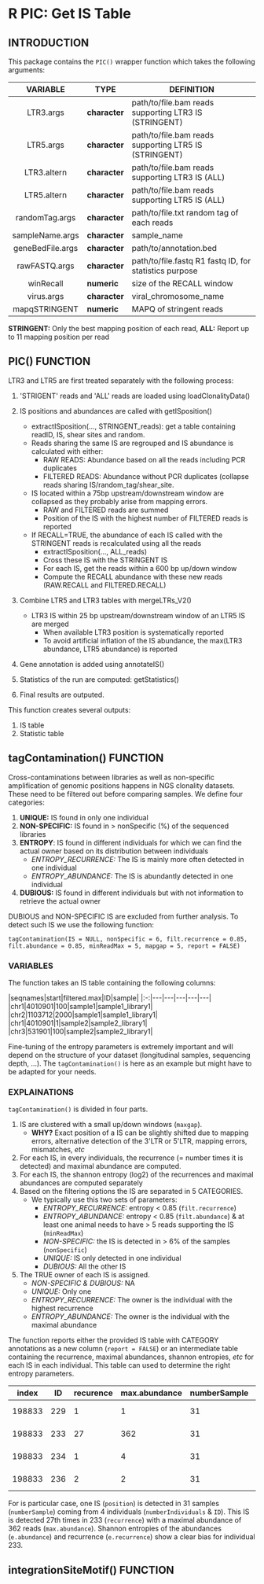 # R PIC: Get IS Table

## INTRODUCTION

This package contains the ``PIC()`` wrapper function which takes the following arguments:

|VARIABLE|TYPE|DEFINITION|
|:-:|---|---|
|LTR3.args|**character**|path/to/file.bam reads supporting LTR3 IS (STRINGENT)
|LTR5.args|**character**|path/to/file.bam reads supporting LTR5 IS (STRINGENT)
|LTR3.altern|**character**|path/to/file.bam reads supporting LTR3 IS (ALL)
|LTR5.altern|**character**|path/to/file.bam reads supporting LTR5 IS (ALL)
|randomTag.args|**character**|path/to/file.txt random tag of each reads
|sampleName.args|**character**|sample_name
|geneBedFile.args|**character**|path/to/annotation.bed
|rawFASTQ.args|**character**|path/to/file.fastq R1 fastq ID, for statistics purpose
|winRecall|**numeric**|size of the RECALL window
|virus.args|**character**|viral_chromosome_name
|mapqSTRINGENT|**numeric**|MAPQ of stringent reads

**STRINGENT:** Only the best mapping position of each read, **ALL:** Report up to 11 mapping position per read

## PIC() FUNCTION

LTR3 and LTR5 are first treated separately with the following process:

1. 'STRIGENT' reads and 'ALL' reads are loaded using loadClonalityData()
2. IS positions and abundances are called with getISposition()

	* extractISposition(..., STRINGENT_reads): get a table containing readID, IS, shear sites and random.
	* Reads sharing the same IS are regrouped and IS abundance is calculated with either:
		* RAW READS: Abundance based on all the reads including PCR duplicates
		* FILTERED READS: Abundance without PCR duplicates (collapse reads sharing IS/random_tag/shear_site.
	* IS located within a 75bp upstream/downstream window are collapsed as they probably arise from mapping errors.
		* RAW and FILTERED reads are summed
		* Position of the IS with the highest number of FILTERED reads is reported
	* If RECALL=TRUE, the abundance of each IS called with the STRINGENT reads is recalculated using all the reads
		* extractISposition(..., ALL_reads)
		* Cross these IS with the STRINGENT IS
		* For each IS, get the reads within a 600 bp up/down window
		* Compute the RECALL abundance with these new reads (RAW.RECALL and FILTERED.RECALL)

3. Combine LTR5 and LTR3 tables with mergeLTRs_V2()

	* LTR3 IS within 25 bp upstream/downstream window of an LTR5 IS are merged
		* When available LTR3 position is systematically reported
		* To avoid artificial inflation of the IS abundance, the max(LTR3 abundance, LTR5 abundance) is reported

4. Gene annotation is added using annotateIS()

5. Statistics of the run are computed: getStatistics()

6. Final results are outputed.


This function creates several outputs:

1. IS table
2. Statistic table


## tagContamination() FUNCTION

Cross-contaminations between libraries as well as non-specific amplification of genomic positions happens in NGS clonality datasets. These need to be filtered out before comparing samples. We define four categories:

1. **UNIQUE:** IS found in only one individual
2. **NON-SPECIFIC:** IS found in > nonSpecific (%) of the sequenced libraries
3. **ENTROPY**: IS found in different individuals for which we can find the actual owner based on its distribution between individuals
	* *ENTROPY_RECURRENCE:* The IS is mainly more often detected in one individual
	* *ENTROPY_ABUNDANCE:* The IS is abundantly detected in one individual 
4. **DUBIOUS:** IS found in different individuals but with not information to retrieve the actual owner
 
DUBIOUS and NON-SPECIFIC IS are excluded from further analysis. To detect such IS we use the following function:

```
tagContamination(IS = NULL, nonSpecific = 6, filt.recurrence = 0.85, filt.abundance = 0.85, minReadMax = 5, mapgap = 5, report = FALSE)
```

### VARIABLES

The function takes an IS table containing the following columns:

|seqnames|start|filtered.max|ID|sample|
|:-:|---|---|---|---|---|
|chr1|4010901|100|sample1|sample1_library1|
|chr2|1103712|2000|sample1|sample1_library1|
|chr1|4010901|1|sample2|sample2_library1|
|chr3|531901|100|sample2|sample2_library1|

Fine-tuning of the entropy parameters is extremely important and will depend on the structure of your dataset (longitudinal samples, sequencing depth, ...). The ``tagContamination()`` is here as an example but might have to be adapted for your needs.

### EXPLAINATIONS

``tagContamination()`` is divided in four parts.

1. IS are clustered with a small up/down windows (``maxgap``).
	* **WHY?** Exact position of a IS can be slightly shifted due to mapping errors, alternative detection of the 3'LTR or 5'LTR, mapping errors, mismatches, *etc*
2. For each IS, in every individuals, the recurrence (= number times it is detected) and maximal abundance are computed.
3. For each IS, the shannon entropy (log2) of the recurrences and maximal abundances are computed separately
4. Based on the filtering options the IS are separated in 5 CATEGORIES. 
	* We typically use this two sets of parameters:
		* *ENTROPY_RECURRENCE:* entropy < 0.85 (``filt.recurrence``)
		* *ENTROPY_ABUNDANCE:* entropy < 0.85 (``filt.abundance``) & at least one animal needs to have > 5 reads supporting the IS (``minReadMax``)
		* *NON-SPECIFIC:* the IS is detected in > 6% of the samples (``nonSpecific``)
		* *UNIQUE:* IS only detected in one individual
		* *DUBIOUS:* All the other IS
5. The TRUE owner of each IS is assigned.
	* *NON-SPECIFIC & DUBIOUS:* NA
	* *UNIQUE:* Only one
	* *ENTROPY_RECURRENCE:* The owner is the individual with the highest recurrence 
	* *ENTROPY_ABUNDANCE:* The owner is the individual with the maximal abundance
	
	
The function reports either the provided IS table with CATEGORY annotations as a new column (``report = FALSE``) or an intermediate table containing the recurrence, maximal abundances, shannon entropies, *etc* for each IS in each individual. This table can used to determine the right entropy parameters.

|index|ID|recurence|max.abundance|numberSample|numberIndividuals|e.recurrence|e.abundance|CATEGORY|position|
|:-:|---|---|---|---|---|---|---|---|---|
|198833|229|1|1|31|4|0.748|0.162|ENTROPY_RECURRENCE|OAR17:4806385-4806390
|198833|233|27|362|31|4|0.748|0.162|ENTROPY_RECURRENCE|OAR17:4806385-4806390
|198833|234|1|4|31|4|0.748|0.162|ENTROPY_RECURRENCE|OAR17:4806385-4806390
|198833|236|2|2|31|4|0.748|0.162|ENTROPY_RECURRENCE|OAR17:4806385-4806390


For is particular case, one IS (``position``) is detected in 31 samples (``numberSample``) coming from 4 individuals (``numberIndividuals`` & ``ID``). This IS is detected 27th times in 233 (``recurrence``) with a maximal abundance of 362 reads (``max.abundance``). Shannon entropies of the abundances (``e.abundance``) and recurrence (``e.recurrence``) show a clear bias for individual 233. 

## integrationSiteMotif() FUNCTION
